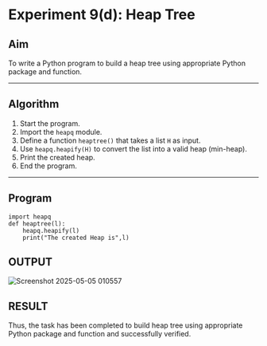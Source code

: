 # Experiment 9(d): Heap Tree

## Aim
To write a Python program to build a heap tree using appropriate Python package and function.

---

## Algorithm

1. Start the program.
2. Import the `heapq` module.
3. Define a function `heaptree()` that takes a list `H` as input.
4. Use `heapq.heapify(H)` to convert the list into a valid heap (min-heap).
5. Print the created heap.
6. End the program.

---

## Program

```
import heapq
def heaptree(l):
    heapq.heapify(l)
    print("The created Heap is",l)
```

## OUTPUT
![Screenshot 2025-05-05 010557](https://github.com/user-attachments/assets/7b5f060e-bd0b-42cf-bacb-d34b5f1db365)

## RESULT
Thus, the task has been completed to build heap tree using appropriate Python package and function and successfully verified.
